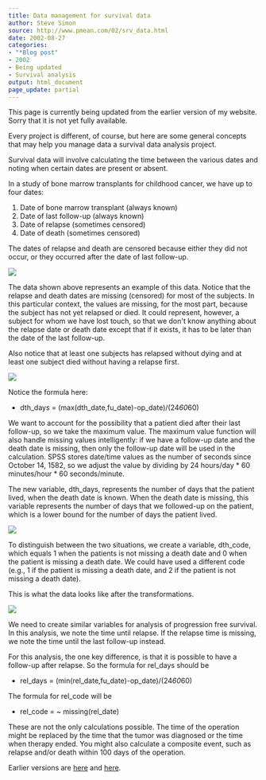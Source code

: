 ```yaml
---
title: Data management for survival data
author: Steve Simon
source: http://www.pmean.com/02/srv_data.html
date: 2002-08-27
categories:
- "*Blog post"
- 2002
- Being updated
- Survival analysis
output: html_document
page_update: partial
---
```

This page is currently being updated from the earlier version of my website. Sorry that it is not yet fully available.

Every project is different, of course, but here are some general concepts that may help you manage data a survival data analysis project.

Survival data will involve calculating the time between the various dates and noting when certain dates are present or absent.

In a study of bone marrow transplants for childhood cancer, we have up to four dates:

1.  Date of bone marrow transplant (always known)
2.  Date of last follow-up (always known)
3.  Date of relapse (sometimes censored)
4.  Date of death (sometimes censored)

The dates of relapse and death are censored because either they did not occur, or they occurred after the date of last follow-up.

![](http://www.pmean.com/new-images/02/srv_data-0201.gif)

The data shown above represents an example of this data. Notice that the relapse and death dates are missing (censored) for most of the subjects. In this particular context, the values are missing, for the most part, because the subject has not yet relapsed or died. It could represent, however, a subject for whom we have lost touch, so that we don't know anything about the relapse date or death date except that if it exists, it has to be later than the date of the last follow-up.

Also notice that at least one subjects has relapsed without dying and at least one subject died without having a relapse first.

![](http://www.pmean.com/new-images/02/srv_data-0202.gif)

Notice the formula here:

-   dth_days = (max(dth_date,fu_date)-op_date)/(24*60*60)

We want to account for the possibility that a patient died after their last follow-up, so we take the maximum value. The maximum value function will also handle missing values intelligently: if we have a follow-up date and the death date is missing, then only the follow-up date will be used in the calculation. SPSS stores date/time values as the number of seconds since October 14, 1582, so we adjust the value by dividing by 24 hours/day * 60 minutes/hour * 60 seconds/minute.

The new variable, dth_days, represents the number of days that the patient lived, when the death date is known. When the death date is missing, this variable represents the number of days that we followed-up on the patient, which is a lower bound for the number of days the patient lived.

![](http://www.pmean.com/new-images/02/srv_data-0203.gif)

To distinguish between the two situations, we create a variable, dth_code, which equals 1 when the patients is not missing a death date and 0 when the patient is missing a death date. We could have used a different code (e.g., 1 if the patient is missing a death date, and 2 if the patient is not missing a death date).

This is what the data looks like after the transformations.

![](http://www.pmean.com/new-images/02/srv_data-0204.gif)

We need to create similar variables for analysis of progression free survival. In this analysis, we note the time until relapse. If the relapse time is missing, we note the time until the last follow-up
instead.

For this analysis, the one key difference, is that it is possible to have a follow-up after relapse. So the formula for rel_days should be

-   rel_days = (min(rel_date,fu_date)-op_date)/(24*60*60)

The formula for rel_code will be

-   rel_code = ~ missing(rel_date)

These are not the only calculations possible. The time of the operation might be replaced by the time that the tumor was diagnosed or the time when therapy ended. You might also calculate a composite event, such as relapse and/or death within 100 days of the operation.

Earlier versions are [here][sim1] and [here][sim2].

[sim1]: http://www.pmean.com/02/srv_data.html
[sim2]: http://new.pmean.com/survival-data-management/
